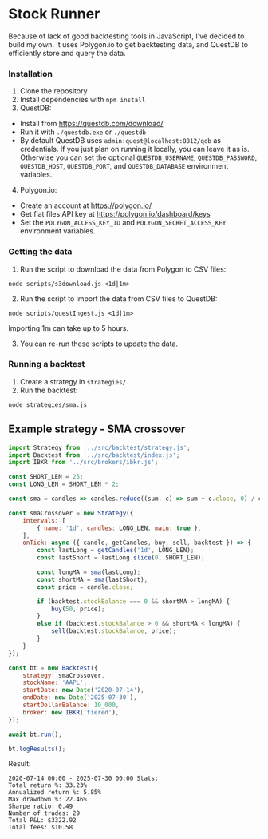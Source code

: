 # Stock Runner
Because of lack of good backtesting tools in JavaScript, I've decided to build my own.
It uses Polygon.io to get backtesting data, and QuestDB to efficiently store and query the data.

### Installation
1. Clone the repository
2. Install dependencies with `npm install`
3. QuestDB:
- Install from https://questdb.com/download/
- Run it with `./questdb.exe` or `./questdb`
- By default QuestDB uses `admin:quest@localhost:8812/qdb` as credentials. If you just plan on running it locally, you can leave it as is. Otherwise you can set the optional `QUESTDB_USERNAME`, `QUESTDB_PASSWORD`, `QUESTDB_HOST`, `QUESTDB_PORT`, and `QUESTDB_DATABASE` environment variables.
4. Polygon.io:
- Create an account at https://polygon.io/
- Get flat files API key at https://polygon.io/dashboard/keys
- Set the `POLYGON_ACCESS_KEY_ID` and `POLYGON_SECRET_ACCESS_KEY` environment variables.

### Getting the data
1. Run the script to download the data from Polygon to CSV files:
```
node scripts/s3download.js <1d|1m>
```
2. Run the script to import the data from CSV files to QuestDB:
```
node scripts/questIngest.js <1d|1m>
```
Importing 1m can take up to 5 hours.  
  
3. You can re-run these scripts to update the data.

### Running a backtest
1. Create a strategy in `strategies/`
2. Run the backtest:
```
node strategies/sma.js
```

## Example strategy - SMA crossover
```js
import Strategy from '../src/backtest/strategy.js';
import Backtest from '../src/backtest/index.js';
import IBKR from '../src/brokers/ibkr.js';

const SHORT_LEN = 25;
const LONG_LEN = SHORT_LEN * 2;

const sma = candles => candles.reduce((sum, c) => sum + c.close, 0) / candles.length;

const smaCrossover = new Strategy({
    intervals: [
        { name: '1d', candles: LONG_LEN, main: true },
    ],
    onTick: async ({ candle, getCandles, buy, sell, backtest }) => {
        const lastLong = getCandles('1d', LONG_LEN);
        const lastShort = lastLong.slice(0, SHORT_LEN);

        const longMA = sma(lastLong);
        const shortMA = sma(lastShort);
        const price = candle.close;

        if (backtest.stockBalance === 0 && shortMA > longMA) {
            buy(50, price);
        }
        else if (backtest.stockBalance > 0 && shortMA < longMA) {
            sell(backtest.stockBalance, price);
        }
    }
});

const bt = new Backtest({
    strategy: smaCrossover,
    stockName: 'AAPL',
    startDate: new Date('2020-07-14'),
    endDate: new Date('2025-07-30'),
    startDollarBalance: 10_000,
    broker: new IBKR('tiered'),
});

await bt.run();

bt.logResults();
```
Result:
```
2020-07-14 00:00 - 2025-07-30 00:00 Stats:
Total return %: 33.23%
Annualized return %: 5.85%
Max drawdown %: 22.46%
Sharpe ratio: 0.49
Number of trades: 29
Total P&L: $3322.92
Total fees: $10.58
```